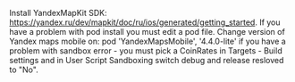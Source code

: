 Install YandexMapKit SDK: https://yandex.ru/dev/mapkit/doc/ru/ios/generated/getting_started. If you have a problem with pod install you must edit a pod file. Change version of Yandex maps mobile on: pod 'YandexMapsMobile', '4.4.0-lite'
if you have a problem with sandbox error - you must pick a CoinRates in Targets - Build settings and in User Script Sandboxing switch debug and release resloved to "No".
